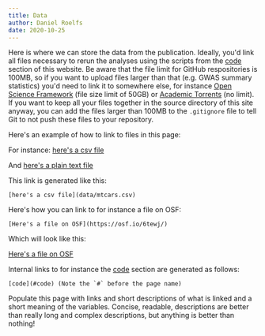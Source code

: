 ```yaml
---
title: Data
author: Daniel Roelfs
date: 2020-10-25
---
```


Here is where we can store the data from the publication. Ideally, you'd link all files necessary to rerun the analyses using the scripts from the [code](#code) section of this website. Be aware that the file limit for GitHub respositories is 100MB, so if you want to upload files larger than that (e.g. GWAS summary statistics) you'd need to link it to somewhere else, for instance [Open Science Framework](https://osf.io/) (file size limit of 50GB) or [Academic Torrents](https://academictorrents.com) (no limit). If you want to keep all your files together in the source directory of this site anyway, you can add the files larger than 100MB to the `.gitignore` file to tell Git to not push these files to your repository.

Here's an example of how to link to files in this page:

For instance: [here's a csv file](data/mtcars.csv)

And [here's a plain text file](data/plain_text.txt)

This link is generated like this:

    [here's a csv file](data/mtcars.csv)

Here's how you can link to for instance a file on OSF:

    [Here's a file on OSF](https://osf.io/6tewj/)

Which will look like this:

[Here's a file on OSF](https://osf.io/6tewj/)

Internal links to for instance the [code](#code) section are generated as follows:

    [code](#code) (Note the `#` before the page name)

Populate this page with links and short descriptions of what is linked and a short meaning of the variables. Concise, readable, descriptions are better than really long and complex descriptions, but anything is better than nothing!
